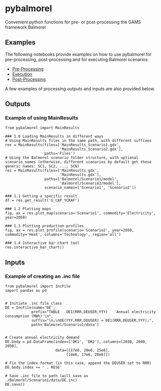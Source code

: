 # pybalmorel
Convenient python functions for pre- or post-processing the GAMS framework Balmorel 

## Examples
The following notebooks provide examples on how to use pybalmorel for pre-processing, post-processing and for executing Balmorel scenarios:
- [Pre-Processing](examples/PreProcessing.ipynb)
- [Execution](examples/Execution.ipynb)
- [Post-Processing](examples/PostProcessing.ipynb)

A few examples of processing outputs and inputs are also provided below.

## Outputs
### Example of using MainResults
```
from pybalmorel import MainResults

### 1.0 Loading MainResults in different ways
# Using MainResults files in the same path, with different suffixes
res = MainResults(files=['MainResults_Scenario1.gdx', 
                         'MainResults_Scenario2.gdx'], 
                  paths='Files')
# Using the Balmorel scenario folder structure, with optional scenario_names (otherwise, different scenarios by default get these generic names: SC1, SC2, ..., SCN)
res = MainResults(files=['MainResults.gdx', 
                         'MainResults.gdx'], 
                  paths=['Balmorel/Scenario1/model',
                         'Balmorel/Scenario2/model'],
                  scenario_names=['Scenario1', 'Scenario2'])

### 1.1 Getting a specific result
df = res.get_result('G_CAP_YCRAF')

### 1.2 Plotting maps
fig, ax = res.plot_map(scenario='Scenario1', commodity='Electricity', year=2050)

### 1.3 Plotting production profiles
fig, ax = res.plot_profile(scenario='Scenario2', year=2050, commodity='Heat', columns='Technology', region='all')

### 1.4 Interactive bar chart tool
res.interactive_bar_chart()
```

## Inputs
### Example of creating an .inc file
```
from pybalmorel import IncFile
import pandas as pd


# Initiate .inc file class
DE = IncFile(name='DE',
            prefix="TABLE   DE1(RRR,DEUSER,YYY)   'Annual electricity consumption (MWh)'\n",
            suffix="\n;\nDE(YYY,RRR,DEUSER) = DE1(RRR,DEUSER,YYY);",
            path='Balmorel/Scenario1/data')


# Create annual electricity demand 
DE.body = pd.DataFrame(index=['DK1', 'DK2'], columns=[2030, 2040, 2050],
                       data=[[17e6, 20e6, 25e6],
                            [14e6, 17e6, 20e6]])

# Fix the index format (in this case, append the DEUSER set to RRR)
DE.body.index += ' . RESE'

# Save .inc file to path (will save as ./Balmorel/Scenario1/data/DE.inc)
DE.save()
```

